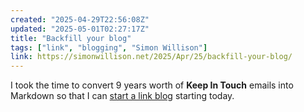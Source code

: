 ```yaml
---
created: "2025-04-29T22:56:08Z"
updated: "2025-05-01T02:27:17Z"
title: "Backfill your blog"
tags: ["link", "blogging", "Simon Willison"]
link: https://simonwillison.net/2025/Apr/25/backfill-your-blog/
---
```


I took the time to convert 9 years worth of **Keep In Touch** emails into Markdown so that I can [start a link blog](https://simonwillison.net/2024/Dec/22/link-blog/#more-people-should-do-this) starting today.
